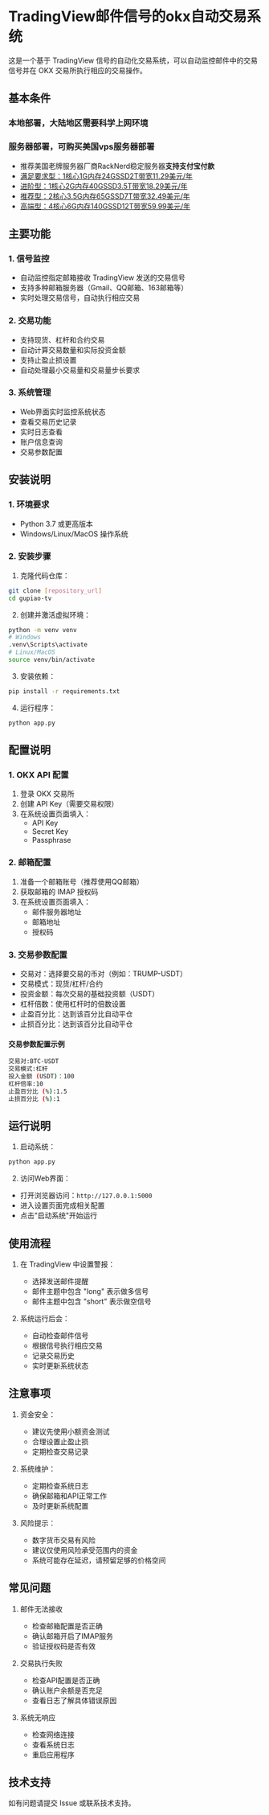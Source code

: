 # TradingView邮件信号的okx自动交易系统

这是一个基于 TradingView 信号的自动化交易系统，可以自动监控邮件中的交易信号并在 OKX 交易所执行相应的交易操作。
## 基本条件
### 本地部署，大陆地区需要科学上网环境
### 服务器部署，可购买美国vps服务器部署
- 推荐美国老牌服务器厂商RackNerd稳定服务器**支持支付宝付款**
- [满足要求型：1核心1G内存24GSSD2T带宽11.29美元/年](https://my.racknerd.com/aff.php?aff=13902&pid=903)
- [进阶型：1核心2G内存40GSSD3.5T带宽18.29美元/年](https://my.racknerd.com/aff.php?aff=13902&pid=904)
- [推荐型：2核心3.5G内存65GSSD7T带宽32.49美元/年](https://my.racknerd.com/aff.php?aff=13902&pid=905)
- [高端型：4核心6G内存140GSSD12T带宽59.99美元/年](https://my.racknerd.com/aff.php?aff=13902&pid=907)
## 主要功能

### 1. 信号监控
- 自动监控指定邮箱接收 TradingView 发送的交易信号
- 支持多种邮箱服务器（Gmail、QQ邮箱、163邮箱等）
- 实时处理交易信号，自动执行相应交易

### 2. 交易功能
- 支持现货、杠杆和合约交易
- 自动计算交易数量和实际投资金额
- 支持止盈止损设置
- 自动处理最小交易量和交易量步长要求

### 3. 系统管理
- Web界面实时监控系统状态
- 查看交易历史记录
- 实时日志查看
- 账户信息查询
- 交易参数配置

## 安装说明

### 1. 环境要求
- Python 3.7 或更高版本
- Windows/Linux/MacOS 操作系统

### 2. 安装步骤

1. 克隆代码仓库：
```bash
git clone [repository_url]
cd gupiao-tv
```

2. 创建并激活虚拟环境：
```bash
python -m venv venv
# Windows
.venv\Scripts\activate
# Linux/MacOS
source venv/bin/activate
```

3. 安装依赖：
```bash
pip install -r requirements.txt
```

4. 运行程序：
```bash
python app.py
```

## 配置说明

### 1. OKX API 配置
1. 登录 OKX 交易所
2. 创建 API Key（需要交易权限）
3. 在系统设置页面填入：
   - API Key
   - Secret Key
   - Passphrase

### 2. 邮箱配置
1. 准备一个邮箱账号（推荐使用QQ邮箱）
2. 获取邮箱的 IMAP 授权码
3. 在系统设置页面填入：
   - 邮件服务器地址
   - 邮箱地址
   - 授权码

### 3. 交易参数配置
- 交易对：选择要交易的币对（例如：TRUMP-USDT）
- 交易模式：现货/杠杆/合约
- 投资金额：每次交易的基础投资额（USDT）
- 杠杆倍数：使用杠杆时的倍数设置
- 止盈百分比：达到该百分比自动平仓
- 止损百分比：达到该百分比自动平仓
#### 交易参数配置示例
```bash
交易对:BTC-USDT
交易模式:杠杆
投入金额 (USDT)：100
杠杆倍率:10
止盈百分比 (%):1.5
止损百分比 (%):1
```

## 运行说明

1. 启动系统：
```bash
python app.py
```

2. 访问Web界面：
- 打开浏览器访问：`http://127.0.0.1:5000`
- 进入设置页面完成相关配置
- 点击"启动系统"开始运行

## 使用流程

1. 在 TradingView 中设置警报：
   - 选择发送邮件提醒
   - 邮件主题中包含 "long" 表示做多信号
   - 邮件主题中包含 "short" 表示做空信号

2. 系统运行后会：
   - 自动检查邮件信号
   - 根据信号执行相应交易
   - 记录交易历史
   - 实时更新系统状态

## 注意事项

1. 资金安全：
   - 建议先使用小额资金测试
   - 合理设置止盈止损
   - 定期检查交易记录

2. 系统维护：
   - 定期检查系统日志
   - 确保邮箱和API正常工作
   - 及时更新系统配置

3. 风险提示：
   - 数字货币交易有风险
   - 建议仅使用风险承受范围内的资金
   - 系统可能存在延迟，请预留足够的价格空间

## 常见问题

1. 邮件无法接收
   - 检查邮箱配置是否正确
   - 确认邮箱开启了IMAP服务
   - 验证授权码是否有效

2. 交易执行失败
   - 检查API配置是否正确
   - 确认账户余额是否充足
   - 查看日志了解具体错误原因

3. 系统无响应
   - 检查网络连接
   - 查看系统日志
   - 重启应用程序

## 技术支持

如有问题请提交 Issue 或联系技术支持。 

